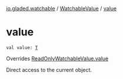 [io.gladed.watchable](../index.md) / [WatchableValue](index.md) / [value](./value.md)

# value

`val value: `[`T`](index.md#T)

Overrides [ReadOnlyWatchableValue.value](../-read-only-watchable-value/value.md)

Direct access to the current object.

